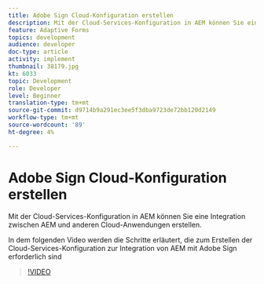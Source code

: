 ```yaml
---
title: Adobe Sign Cloud-Konfiguration erstellen
description: Mit der Cloud-Services-Konfiguration in AEM können Sie eine Integration zwischen AEM und anderen Cloud-Anwendungen erstellen. Im folgenden Video werden die Schritte erläutert, die zur Erstellung der Cloud-Services-Konfiguration zur Integration von AEM mit Adobe Sign erforderlich sind.
feature: Adaptive Forms
topics: development
audience: developer
doc-type: article
activity: implement
thumbnail: 38179.jpg
kt: 6033
topic: Development
role: Developer
level: Beginner
translation-type: tm+mt
source-git-commit: d9714b9a291ec3ee5f3dba9723de72bb120d2149
workflow-type: tm+mt
source-wordcount: '89'
ht-degree: 4%

---
```


# Adobe Sign Cloud-Konfiguration erstellen

Mit der Cloud-Services-Konfiguration in AEM können Sie eine Integration zwischen AEM und anderen Cloud-Anwendungen erstellen.

In dem folgenden Video werden die Schritte erläutert, die zum Erstellen der Cloud-Services-Konfiguration zur Integration von AEM mit Adobe Sign erforderlich sind

>[!VIDEO](https://video.tv.adobe.com/v/38179/?quality=9&learn=on)